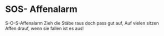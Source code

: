 # SOS- Affenalarm

S-O-S-Affenalarm
Zieh die Stäbe raus
doch pass gut auf,
Auf vielen sitzen Affen drauf,
wenn sie fallen ist es aus!
